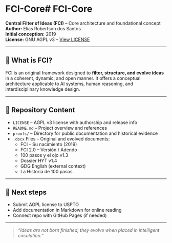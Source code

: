 # FCI-Core# FCI-Core

**Central Filter of Ideas (FCI)** – Core architecture and foundational concept  
**Author:** Elias Robertson dos Santos  
**Initial conception:** 2019  
**License:** GNU AGPL v3 – [View LICENSE](LICENSE)  

---

## 🧠 What is FCI?

FCI is an original framework designed to **filter, structure, and evolve ideas** in a coherent, dynamic, and open manner. It offers a conceptual architecture applicable to AI systems, human reasoning, and interdisciplinary knowledge design.

---

## 📁 Repository Content

- `LICENSE` – AGPL v3 license with authorship and release info  
- `README.md` – Project overview and references  
- `proofs/` – Directory for public documentation and historical evidence  
- `.docx` Files – Original and evolved documents:
  - FCI - Su nacimiento (2019)
  - FCI 2.0 – Versión / Adendo
  - 100 pasos y el ojo v1.3
  - Dossier HYT v1.4
  - GDG English (external context)
  - La Historia de 100 pasos

---

## 🚀 Next steps

- Submit AGPL license to USPTO
- Add documentation in Markdown for online reading
- Connect repo with GitHub Pages (if needed)

---

> _“Ideas are not born finished; they evolve when placed in intelligent circulation.”_
